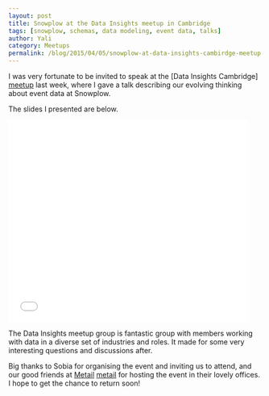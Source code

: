 ```yaml
---
layout: post
title: Snowplow at the Data Insights meetup in Cambridge
tags: [snowplow, schemas, data modeling, event data, talks]
author: Yali
category: Meetups
permalink: /blog/2015/04/05/snowplow-at-data-insights-cambirdge-meetup
---
```


I was very fortunate to be invited to speak at the [Data Insights Cambridge] [meetup] last week, where I gave a talk describing our evolving thinking about event data at Snowplow.

The slides I presented are below.

<div class="iframe-container">
    <iframe src="//www.slideshare.net/slideshow/embed_code/46657244" width="476" height="400" frameborder="0" marginwidth="0" marginheight="0" scrolling="no">    </iframe>
</div>

The Data Insights meetup group is fantastic group with members working with data in a diverse set of industries and roles. It made for some very interesting questions and discussions after.

Big thanks to Sobia for organising the event and inviting us to attend, and our good friends at [Metail] [metail] for hosting the event in their lovely offices. I hope to get the chance to return soon!


[meetup]: http://www.meetup.com/Data-Insights-Cambridge/
[metail]: http://metail.com/

